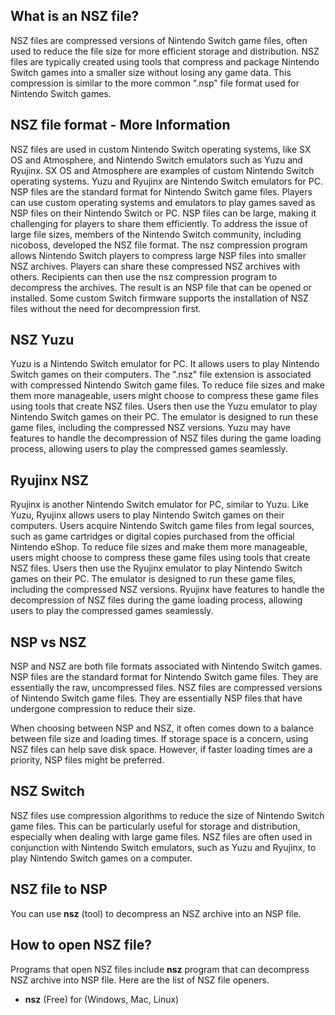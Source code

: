 ## What is an NSZ file?

NSZ files are compressed versions of Nintendo Switch game files, often used to reduce the file size for more efficient storage and distribution. NSZ files are typically created using tools that compress and package Nintendo Switch games into a smaller size without losing any game data. This compression is similar to the more common ".nsp" file format used for Nintendo Switch games.

## NSZ file format - More Information

NSZ files are used in custom Nintendo Switch operating systems, like SX OS and Atmosphere, and Nintendo Switch emulators such as Yuzu and Ryujinx. SX OS and Atmosphere are examples of custom Nintendo Switch operating systems. Yuzu and Ryujinx are Nintendo Switch emulators for PC. NSP files are the standard format for Nintendo Switch game files. Players can use custom operating systems and emulators to play games saved as NSP files on their Nintendo Switch or PC. NSP files can be large, making it challenging for players to share them efficiently. To address the issue of large file sizes, members of the Nintendo Switch community, including nicoboss, developed the NSZ file format. The nsz compression program allows Nintendo Switch players to compress large NSP files into smaller NSZ archives. Players can share these compressed NSZ archives with others. Recipients can then use the nsz compression program to decompress the archives. The result is an NSP file that can be opened or installed. Some custom Switch firmware supports the installation of NSZ files without the need for decompression first.

## NSZ Yuzu

Yuzu is a Nintendo Switch emulator for PC. It allows users to play Nintendo Switch games on their computers. The ".nsz" file extension is associated with compressed Nintendo Switch game files. To reduce file sizes and make them more manageable, users might choose to compress these game files using tools that create NSZ files. Users then use the Yuzu emulator to play Nintendo Switch games on their PC. The emulator is designed to run these game files, including the compressed NSZ versions. Yuzu may have features to handle the decompression of NSZ files during the game loading process, allowing users to play the compressed games seamlessly.

## Ryujinx NSZ

Ryujinx is another Nintendo Switch emulator for PC, similar to Yuzu. Like Yuzu, Ryujinx allows users to play Nintendo Switch games on their computers. Users acquire Nintendo Switch game files from legal sources, such as game cartridges or digital copies purchased from the official Nintendo eShop. To reduce file sizes and make them more manageable, users might choose to compress these game files using tools that create NSZ files. Users then use the Ryujinx emulator to play Nintendo Switch games on their PC. The emulator is designed to run these game files, including the compressed NSZ versions. Ryujinx have features to handle the decompression of NSZ files during the game loading process, allowing users to play the compressed games seamlessly.

## NSP vs NSZ

NSP and NSZ are both file formats associated with Nintendo Switch games. NSP files are the standard format for Nintendo Switch game files. They are essentially the raw, uncompressed files. NSZ files are compressed versions of Nintendo Switch game files. They are essentially NSP files that have undergone compression to reduce their size.

When choosing between NSP and NSZ, it often comes down to a balance between file size and loading times. If storage space is a concern, using NSZ files can help save disk space. However, if faster loading times are a priority, NSP files might be preferred.

## NSZ Switch	

NSZ files use compression algorithms to reduce the size of Nintendo Switch game files. This can be particularly useful for storage and distribution, especially when dealing with large game files. NSZ files are often used in conjunction with Nintendo Switch emulators, such as Yuzu and Ryujinx, to play Nintendo Switch games on a computer.

## NSZ file to NSP

You can use **nsz** (tool) to decompress an NSZ archive into an NSP file. 

## How to open NSZ file?

Programs that open NSZ files include **nsz** program that can decompress NSZ archive into NSP file. Here are the list of NSZ file openers.

- **nsz** (Free) for (Windows, Mac, Linux)
